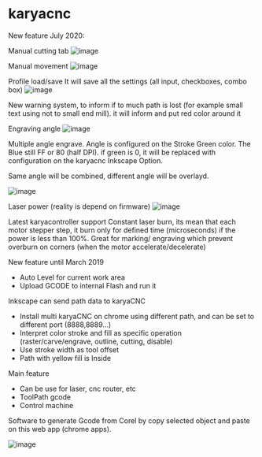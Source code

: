 # karyacnc

New feature July 2020:

Manual cutting tab
![image](https://user-images.githubusercontent.com/11457832/87552342-c1d01b00-c6db-11ea-86a2-2b0d69c4205f.png)

Manual movement
![image](https://user-images.githubusercontent.com/11457832/87552592-17a4c300-c6dc-11ea-9578-623ce1e09c8b.png)


Profile load/save
It will save all the settings (all input, checkboxes, combo box)
![image](https://user-images.githubusercontent.com/11457832/87552910-7ff3a480-c6dc-11ea-9baf-0a8a7afbdb55.png)

New warning system, to inform if to much path is lost (for example small text using not to small end mill). it will inform and 
put red color around it

Engraving angle
![image](https://user-images.githubusercontent.com/11457832/87626474-963e4680-c756-11ea-9714-51fbcb09f945.png)

Multiple angle engrave. Angle is configured on the Stroke Green color. The Blue still FF or 80 (half DPI). if green is 0, it will be replaced with configuration on the karyacnc Inkscape Option.

Same angle will be combined, different angle will be overlayd.

![image](https://user-images.githubusercontent.com/11457832/87633729-1ddf8180-c766-11ea-8405-a9c3e7d67878.png)

Laser power (reality is depend on firmware)
![image](https://user-images.githubusercontent.com/11457832/87748344-cef62280-c81f-11ea-99e4-44584591d0d4.png)

Latest karyacontroller support Constant laser burn, its mean that each motor stepper step, it burn only for defined time (microseconds) if the power is less than 100%. Great for marking/ engraving which prevent overburn on corners (when the motor accelerate/decelerate)



New feature until March 2019
- Auto Level for current work area
- Upload GCODE to internal Flash and run it

Inkscape can send path data to karyaCNC

- Install multi karyaCNC on chrome using different path, and can be set to different port (8888,8889...)
- Interpret color stroke and fill as specific operation (raster/carve/engrave, outline, cutting, disable)
- Use stroke width as tool offset
- Path with yellow fill is Inside

Main feature
- Can be use for laser, cnc router, etc
- ToolPath gcode
- Control machine

Software to generate Gcode from Corel by copy selected object and paste on this web app (chrome apps).

![image](https://user-images.githubusercontent.com/11457832/53772382-d1045d80-3f18-11e9-9a1a-220b356dd7da.png)
